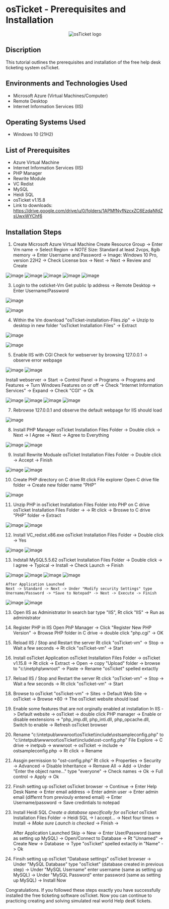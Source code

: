 <h1>osTicket - Prerequisites and Installation</h1>
<p align="center">
<img src="https://i.imgur.com/Clzj7Xs.png" alt="osTicket logo"/>
</p>

<h2>Discription </h2>

This tutorial outlines the prerequisites and installation of the free help desk ticketing system osTicket.<br />

<h2>Environments and Technologies Used</h2>

- Microsoft Azure (Virtual Machines/Computer)
- Remote Desktop
- Internet Information Services (IIS)

<h2>Operating Systems Used </h2>

- Windows 10</b> (21H2)

<h2>List of Prerequisites</h2>

- Azure Virtual Machine
- Internet Information Services (IIS)
- PHP Manager
- Rewrite Module
- VC Redist
- MySQL
- Heidi SQL
- osTicket v1.15.8
- Link to downloads: https://drive.google.com/drive/u/0/folders/1APMfNyfNzcxZC6EzdaNfdZsUwxWYChf6


<h2>Installation Steps</h2>

1. Create Microsoft Azure Virtual Machine
   Create Resource Group -> Enter Vm name -> Select Region -> *NOTE* Size: Standard at least 2vcps,  8gib memory -> Enter Username and Password -> Image: Windows 10 Pro, version 22H2 -> Check
   License box -> Next -> Next -> Review and Create
   
![image](https://github.com/user-attachments/assets/9cb237c3-6697-484c-9e0f-ee614a364e0d)
![image](https://github.com/user-attachments/assets/8cbff11c-ba51-4a95-8463-b4bc988cc181)
![image](https://github.com/user-attachments/assets/a37a11a0-2111-4a22-a556-4348b22aa72c)
![image](https://github.com/user-attachments/assets/a1707ac4-9016-4e69-a393-fa0f151759e4)
![image](https://github.com/user-attachments/assets/f97859cb-d393-4ea9-83f8-27d4aa721b11)

3. Login  to the osticket-Vm
   Get public Ip address -> Remote Desktop -> Enter Username/Password

![image](https://github.com/user-attachments/assets/7cfc5936-8abf-407e-b10b-f896f5d0c434)

![image](https://github.com/user-attachments/assets/6c574e4c-84d4-4f5a-8211-14696f62d759)

4. Within the Vm download "osTicket-installation-Files.zip" -> Unzip to desktop in new folder "osTicket Installation Files" -> Extract

![image](https://github.com/user-attachments/assets/41c20a8d-68d0-4e3a-a47c-465ce2c7efa3)

![image](https://github.com/user-attachments/assets/2b9b48c0-1628-4f82-a3e0-cf4791e331e7)

5. Enable IIS with CGI
   Check for webserver by browsing 127.0.0.1 -> observe error webpage
   
![image](https://github.com/user-attachments/assets/242180c7-4e08-4557-87a5-a6e4ffcbf56c)
![image](https://github.com/user-attachments/assets/75955188-d47a-4df2-a7a7-1fa7f10efbd7)

   Install webserver -> Start -> Control Panel -> Programs -> Programs and Features -> Turn Windows Features on or off -> Check "Internet Information Services" -> Expand -> Check "CGI" -> Ok

![image](https://github.com/user-attachments/assets/9682ce29-751a-4c25-92c4-07a44768fb87)
![image](https://github.com/user-attachments/assets/dd1313e4-8ba1-4d7c-b7b0-ff18146fb9ae)
![image](https://github.com/user-attachments/assets/90784a04-9528-4d19-a171-c07a1ccfaad2)
![image](https://github.com/user-attachments/assets/712f041a-5986-4d88-9bec-20c2abfa6d90)

7. Rebrowse 127.0.0.1 and observe the default webpage for IIS should load

![image](https://github.com/user-attachments/assets/8d5ecd8d-88db-4a4e-8d15-53b6a050e509)

8. Install PHP Manager
   osTicket Installation Files Folder -> Double click -> Next -> I Agree -> Next -> Agree to Everything

![image](https://github.com/user-attachments/assets/bae74334-e962-46e5-b3f7-eaf0764d04f4)
![image](https://github.com/user-attachments/assets/8d7f46f6-9070-4c66-9e75-e375dba156ac)


9. Install Rewrite Moduale
   osTicket Installation Files Folder -> Double click -> Accept -> Finish

![image](https://github.com/user-attachments/assets/1ae9065b-ec0c-4594-a79e-ac671b0a9c4a)
![image](https://github.com/user-attachments/assets/8b3a1f5c-6427-4bc4-9167-60f164096a3e)

10. Create PHP directory on C drive
   Rt click File explorer Open C drive file folder -> Create new folder name "PHP"

![image](https://github.com/user-attachments/assets/63e01625-8348-436e-ad78-f6e4cedcd095)

11. Unzip PHP in osTicket Installation Files Folder into PHP on C drive
    osTicket Installation Files Folder -> -> Rt click -> Broswe to C drive "PHP" folder -> Extract 

![image](https://github.com/user-attachments/assets/7e2dbc54-5698-4095-ac2c-dcd4a55d9368)
![image](https://github.com/user-attachments/assets/9d4361ec-36d4-41cc-9c10-93dfb6b08355)

12. Install VC_redist.x86.exe
   osTicket Installation Files Folder -> Double click -> Yes

![image](https://github.com/user-attachments/assets/bb95ae4b-b8a7-4a3c-a9b9-187a6b7185a0)
![image](https://github.com/user-attachments/assets/492d0324-89ec-4a2d-9865-8f2958cfa159)

13. Indstall MySQL5.5.62
    osTicket Installation Files Folder -> Double click -> I agree -> Typical -> Install -> Check Launch -> Finish

![image](https://github.com/user-attachments/assets/3741db6d-85c4-40d0-93cf-74d7f9015a86)
![image](https://github.com/user-attachments/assets/2a09d0e1-8342-4ad6-927b-59e3260d3dba)
![image](https://github.com/user-attachments/assets/f5db121f-645a-47bc-82ef-c8894d184dde)
![image](https://github.com/user-attachments/assets/dcbe9b1c-8057-4af9-bd3d-7352b313a38a)

    After Application Launched
    Next -> Standard -> Next -> Under "Modify security Settings" type Unername/Password -> *Save to Notepad* -> Next -> Execute -> Finish

![image](https://github.com/user-attachments/assets/d41bd5fa-9b2c-4bfc-85a9-3861f41277a1)
![image](https://github.com/user-attachments/assets/e9c0699a-8378-4227-a867-a7a78a067bf1)

13. Open IIS as Administrator
    In search bar type "IIS", Rt click "IIS" -> Run as administrator

14. Register PHP in IIS
    Open PhP Manager -> Click "Register New PHP Version" -> Browse PHP folder in C drive -> double click "php.cgi" -> OK

15. Reload IIS / Stop and Restart the server
    Rt click "osTicket-vm" -> Stop -> Wait a few seconds -> Rt click "osTicket-vm" -> Start

16. Install osTicket Application
    osTicket Installation Files Folder -> osTicket v1.15.8 -> Rt click -> Extract -> Open ->  copy "Upload" folder -> browse to "c:\inetphp\wwroot" -> Paste -> Rename "osTicket" spelled extactly

17. Reload IIS / Stop and Restart the server
    Rt click "osTicket-vm" -> Stop -> Wait a few seconds -> Rt click "osTicket-vm" -> Start

18. Browse to osTicket
    "osTicket-vm" -> Sites -> Default Web Site -> osTicket -> Browse *80 -> The osTicket website should load

19. Enable some features that are not orginally enabled at installation
    In IIS -> Default website -> osTicket -> double click PHP manager -> Enable or disable eextensions -> "php_imp.dll, php_inti.dll, php_opcache.dll, Switch to enable -> Refresh osTicket browser

20. Rename "c:\intetpub\wwwroot\osTicket\include\ostsampleconfig.php" to "c:\intetpub\wwwroot\osTicket\include\ost-config.php"
    File Explore -> C drive -> inetpub -> wwwroot -> osTicket -> include -> ostsampleconfig.php -> Rt click -> Rename

21. Assgin permission to "ost-config.php"
    Rt click -> Properties -> Security -> Advanced -> Disable Inheritance -> Remave All -> Add -> Under "Enter the object name..." type "everyone" -> Check names -> Ok -> Full control -> Apply -> Ok

22. Finsih setting up osTicket
    osTicket browser -> Continue -> Enter Help Desk Name -> Enter email address -> Enter admin user -> Enter admin email (differnt from previouly entered email) -> Enter Username/password -> Save credintials to notepad

23. Install Heidi SQL *Create a database specifically for osTicket*
    osTicket Installation Files Folder -> Heidi SQL -> I accept... -> Next four times -> Install -> *Make sure Launch is checked* -> Finish ->

    After Application Launched
    Skip -> New  -> Enter User/Password (same as setting up MySQL) -> Open/Connect to Database -> Rt "Unnamed" -> Create New -> Database -> Type "osTicket" spelled extactly in "Name" -> Ok

24. Finsih setting up osTicket "Database settings"
    osTicket browser ->  Under "MySQL Database" type "osTicket" (database created in previous step) ->  Under "MySQL Username" enter username (same as setting up MySQL) ->  Under "MySQL Password" enter password (same as setting up MySQL) -> Install Now

Congratulations. If you followed these steps exactly you have successfully installed the free ticketing software osTicket. Now you can continue to practicing creating and solving simulated real  world Help desK tickets.
